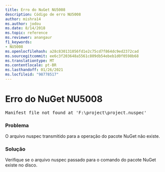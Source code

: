 ```yaml
---
title: Erro do NuGet NU5008
description: Código de erro NU5008
author: mishra14
ms.author: jodou
ms.date: 8/14/2018
ms.topic: reference
ms.reviewer: anangaur
f1_keywords:
- NU5008
ms.openlocfilehash: a28c830131056fd1e2c75cd7f864dc9ed2372cad
ms.sourcegitcommit: ee6c3f203648a5561c809db54ebeb1d0f0598b68
ms.translationtype: MT
ms.contentlocale: pt-BR
ms.lasthandoff: 01/26/2021
ms.locfileid: "98778517"
---
```

# <a name="nuget-error-nu5008"></a>Erro do NuGet NU5008
<pre>Manifest file not found at 'F:\project\project.nuspec'</pre>

### <a name="issue"></a>Problema

O arquivo nuspec transmitido para a operação do pacote NuGet não existe.


### <a name="solution"></a>Solução

Verifique se o arquivo nuspec passado para o comando do pacote NuGet existe no disco.

